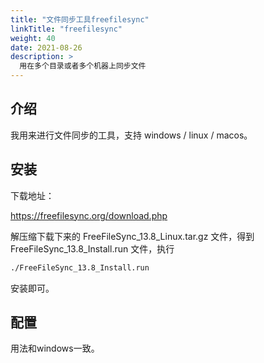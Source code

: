 ```yaml
---
title: "文件同步工具freefilesync"
linkTitle: "freefilesync"
weight: 40
date: 2021-08-26
description: >
  用在多个目录或者多个机器上同步文件
---
```


## 介绍

我用来进行文件同步的工具，支持 windows / linux / macos。

## 安装

下载地址： 

https://freefilesync.org/download.php

解压缩下载下来的 FreeFileSync_13.8_Linux.tar.gz 文件，得到 FreeFileSync_13.8_Install.run 文件，执行 

```bash
./FreeFileSync_13.8_Install.run
```

安装即可。

## 配置

用法和windows一致。

